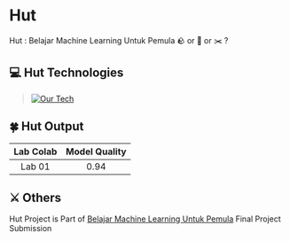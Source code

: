 # Hut

Hut : Belajar Machine Learning Untuk Pemula 🪨 or 📄 or ✂️ ?

## 💻 Hut Technologies

> [![Our Tech](https://skillicons.dev/icons?i=python,tensorflow,fastapi,docker)](https://skillicons.dev)

## 🍀 Hut Output

| Lab Colab | Model Quality |
|:---------:|:-------------:|
| Lab 01 | 0.94 |

## ⚔️ Others
Hut Project is Part of [Belajar Machine Learning Untuk Pemula](https://www.dicoding.com/academies/184-belajar-machine-learning-untuk-pemula) Final Project Submission

<!-- Hut Project is Part of <a href="https://www.dicoding.com/academies/184-belajar-machine-learning-untuk-pemula" style="color:black">Belajar Machine Learning Untuk Pemula</a> -->

<!-- [Belajar Machine Learning Untuk Pemula](https://www.dicoding.com/academies/184-belajar-machine-learning-untuk-pemula) Final Project Submission -->

<!-- <a href="https://www.dicoding.com/academies/184-belajar-machine-learning-untuk-pemula" style="color:black">Belajar Machine Learning Untuk Pemula</a> -->